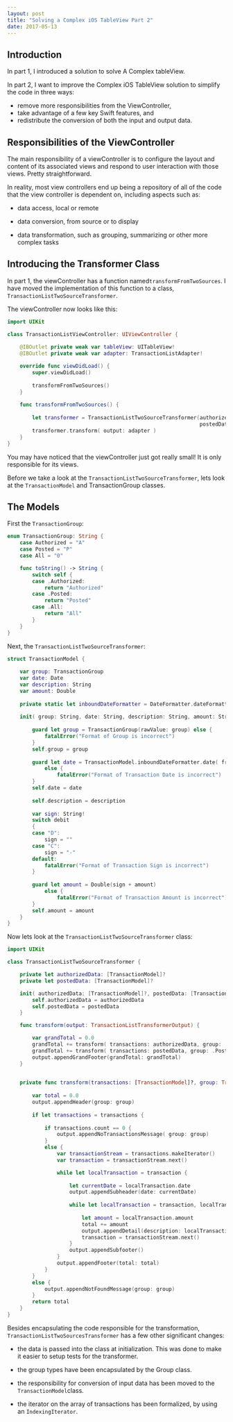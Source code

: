 ```yaml
---
layout: post
title: "Solving a Complex iOS TableView Part 2"
date: 2017-05-13
---
```


## Introduction

In part 1, I introduced a solution to solve A Complex tableView.

In part 2, I want to improve the Complex iOS TableView solution to simplify the code in three ways:

- remove more responsibilities from the ViewController,
- take advantage of a few key Swift features, and
- redistribute the conversion of both the input and output data.



## Responsibilities of the ViewController 

The main responsibility of a viewController is to configure the layout and content of its associated views  and respond  to user interaction with those views. Pretty straightforward.

In reality, most view controllers end up being a repository of all of the code that the view controller is dependent on, including aspects such as:

- data access, local or remote

- data conversion, from source or to display

- data transformation, such as grouping, summarizing or other more complex tasks

## Introducing the Transformer Class

In part 1, the viewController has a function named`transformFromTwoSources`. I have moved the implementation of this function to a class, `TransactionListTwoSourceTransformer`.

The viewController now looks like this: 

```swift
import UIKit

class TransactionListViewController: UIViewController {
    
    @IBOutlet private weak var tableView: UITableView!
    @IBOutlet private weak var adapter: TransactionListAdapter!

    override func viewDidLoad() {
        super.viewDidLoad()
        
        transformFromTwoSources()
    }
    
    func transformFromTwoSources() {
        
        let transformer = TransactionListTwoSourceTransformer(authorizedData: TransactionModel.authorizedData,
                                                              postedData: TransactionModel.postedData)
        transformer.transform( output: adapter )
    }
}
```

You may have noticed that the viewController just got really small! It is only responsible for its views.

Before we take a look at the `TransactionListTwoSourceTransformer`, lets look at the `TransactionModel` and TransactionGroup classes.

## The Models

First the `TransactionGroup`: 

```swift
enum TransactionGroup: String {
    case Authorized = "A"
    case Posted = "P"
    case All = "0"

    func toString() -> String {
        switch self {
        case .Authorized:
            return "Authorized"
        case .Posted:
            return "Posted"
        case .All:
            return "All"
        }
    }
}
```

Next, the `TransactionListTwoSourceTransformer`: 


```swift
struct TransactionModel {
    
    var group: TransactionGroup
    var date: Date
    var description: String
    var amount: Double
    
    private static let inboundDateFormatter = DateFormatter.dateFormatter( format:"yyyy'-'MM'-'dd")
    
    init( group: String, date: String, description: String, amount: String, debit: String ) {
        
        guard let group = TransactionGroup(rawValue: group) else {
            fatalError("Format of Group is incorrect")
        }
        self.group = group
        
        guard let date = TransactionModel.inboundDateFormatter.date( from: date )
            else {
                fatalError("Format of Transaction Date is incorrect")
        }
        self.date = date
        
        self.description = description
        
        var sign: String!
        switch debit
        {
        case "D":
            sign = ""
        case "C":
            sign = "-"
        default:
            fatalError("Format of Transaction Sign is incorrect")
        }
        
        guard let amount = Double(sign + amount)
            else {
                fatalError("Format of Transaction Amount is incorrect")
        }
        self.amount = amount
    }
}
```

Now lets look at the `TransactionListTwoSourceTransformer` class:

```swift
import UIKit

class TransactionListTwoSourceTransformer {

    private let authorizedData: [TransactionModel]?
    private let postedData: [TransactionModel]?

    init( authorizedData: [TransactionModel]?, postedData: [TransactionModel]?) {
        self.authorizedData = authorizedData
        self.postedData = postedData
    }

    func transform(output: TransactionListTransformerOutput) {

        var grandTotal = 0.0
        grandTotal += transform( transactions: authorizedData, group: .Authorized, output: output)
        grandTotal += transform( transactions: postedData, group: .Posted, output: output )
        output.appendGrandFooter(grandTotal: grandTotal)
    }

    
    private func transform(transactions: [TransactionModel]?, group: TransactionGroup, output: TransactionListTransformerOutput ) -> Double {
        
        var total = 0.0
        output.appendHeader(group: group)
        
        if let transactions = transactions {
            
            if transactions.count == 0 {
                output.appendNoTransactionsMessage( group: group)
            }
            else {
                var transactionStream = transactions.makeIterator()
                var transaction = transactionStream.next()

                while let localTransaction = transaction {
                    
                    let currentDate = localTransaction.date
                    output.appendSubheader(date: currentDate)
                    
                    while let localTransaction = transaction, localTransaction.date == currentDate {
                        
                        let amount = localTransaction.amount
                        total += amount
                        output.appendDetail(description: localTransaction.description, amount: amount)
                        transaction = transactionStream.next()
                    }
                    output.appendSubfooter()
                }
                output.appendFooter(total: total)
            }
        }
        else {
            output.appendNotFoundMessage(group: group)
        }
        return total
    }
}
```

Besides encapsulating the code responsible for the transformation, `TransactionListTwoSourcesTransformer` has a few other significant changes:

- the data is passed into the class at initialization. This was done to make it easier to setup tests for the transformer.

- the group types have been encapsulated by the Group class. 

- the responsibility for conversion of input data has been moved to the `TransactionModel`class. 

- the iterator on the array of transactions has been formalized, by using an `IndexingIterator`.

  ​